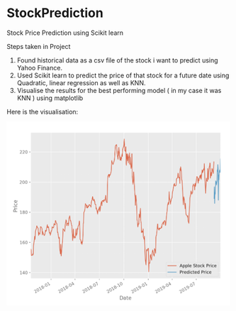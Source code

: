 # StockPrediction
Stock Price Prediction using Scikit learn

Steps taken in Project
1) Found historical data as a csv file of the stock i want to predict using Yahoo Finance. 
2) Used Scikit learn to predict the price of that stock for a future date using Quadratic, linear regression as well as KNN. 
3) Visualise the results for the best performing model ( in my case it was KNN ) using matplotlib

Here is the visualisation: 

![alt text](https://github.com/faridelaouadi/StockPrediction/blob/master/Screenshot%202019-09-05%20at%2015.03.34.png)
